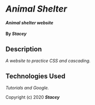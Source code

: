 # _Animal Shelter_

#### _Animal shelter website_

#### By _**Stacey**_

## Description

_A website to practice CSS and cascading._

## Technologies Used

_Tutorials and Google._

Copyright (c) 2020 **_Stacey_**